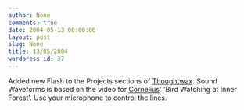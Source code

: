 ```yaml
---
author: None
comments: true
date: 2004-05-13 00:00:00
layout: post
slug: None
title: 13/05/2004
wordpress_id: 37
---
```


Added new Flash to the Projects sections of [Thoughtwax](http://www.thoughtwax.com/). Sound Waveforms is based on the video for [Cornelius](http://www.matadorrecords.com/cornelius/)' 'Bird Watching at Inner Forest'. Use your microphone to control the lines.
